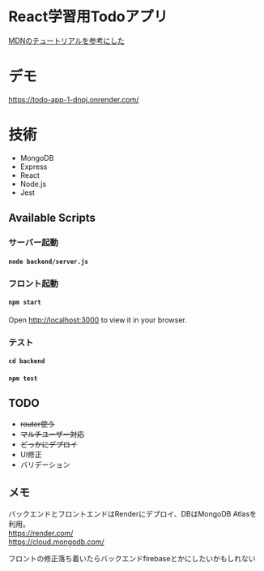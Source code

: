 # React学習用Todoアプリ
[MDNのチュートリアルを参考にした](https://developer.mozilla.org/ja/docs/Learn/Tools_and_testing/Client-side_JavaScript_frameworks/React_todo_list_beginning)

# デモ
https://todo-app-1-dnpj.onrender.com/

# 技術
- MongoDB
- Express
- React
- Node.js
- Jest
  
## Available Scripts
### サーバー起動
#### `node backend/server.js`

### フロント起動 
#### `npm start`  
Open [http://localhost:3000](http://localhost:3000) to view it in your browser.

### テスト
#### `cd backend`
#### `npm test`

## TODO
- ~~router使う~~
- ~~マルチユーザー対応~~
- ~~どっかにデプロイ~~
- UI修正
- バリデーション

## メモ
バックエンドとフロントエンドはRenderにデプロイ、DBはMongoDB Atlasを利用。  
https://render.com/  
https://cloud.mongodb.com/  


フロントの修正落ち着いたらバックエンドfirebaseとかにしたいかもしれない  

